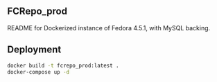 ## FCRepo_prod

README for Dockerized instance of Fedora 4.5.1, with MySQL backing.


## Deployment
```bash
docker build -t fcrepo_prod:latest .
docker-compose up -d
```
